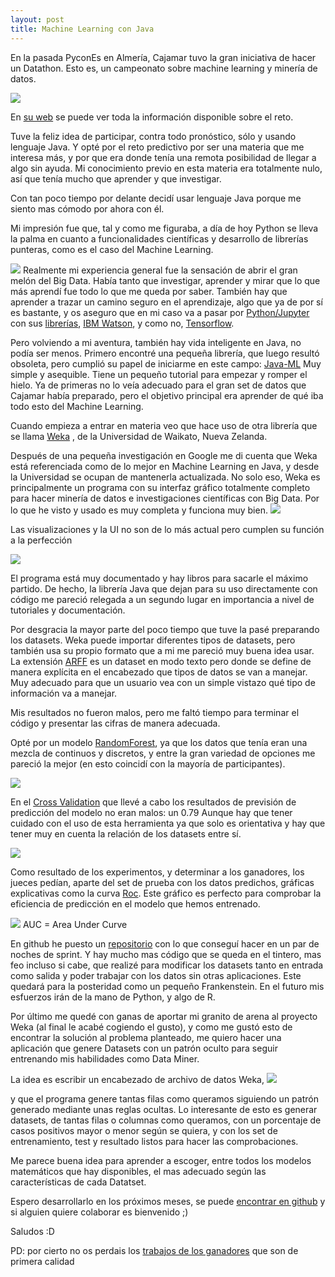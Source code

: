 ```yaml
---
layout: post
title: Machine Learning con Java
---
```


En la pasada PyconEs en Almería, Cajamar tuvo la gran iniciativa de hacer un Datathon. Esto es, un campeonato sobre machine learning y minería de datos.

![](https://i.imgur.com/g2jk4T5.jpg)

En [su web](http://www.cajamardatalab.com/datathon-cajamar-pythonhack-2016/) se puede ver toda la información disponible sobre el reto.


Tuve la feliz idea de participar, contra todo pronóstico, sólo y usando lenguaje Java. Y opté por el reto predictivo por ser una materia que me interesa más, y por que era donde tenía una remota posibilidad de llegar a algo sin ayuda.
Mi conocimiento previo en esta materia era totalmente nulo, así que tenía mucho que aprender y que investigar.

Con tan poco tiempo por delante decidí usar lenguaje Java porque me siento mas cómodo por ahora con él.

Mi impresión fue que, tal y como me figuraba, a día de hoy Python se lleva la palma en cuanto a funcionalidades científicas y desarrollo de librerías punteras, como es el caso del Machine Learning.

![](https://i.imgur.com/iFtW0u9.png)
Realmente mi experiencia general fue la sensación de abrir el gran melón del Big Data. Había tanto que investigar, aprender y mirar que lo que más aprendí fue todo lo que me queda por saber. También hay que aprender a trazar un camino seguro en el aprendizaje, algo que ya de por sí es bastante, y os aseguro que en mi caso va a pasar por [Python/Jupyter](https://ipython.org/) con sus [librerías](http://scikit-learn.org/), [IBM Watson](http://www.ibm.com/watson/), y como no, [Tensorflow](https://www.tensorflow.org/).

Pero volviendo a mi aventura, también hay vida inteligente en Java, no podía ser menos.
Primero encontré una pequeña librería, que luego resultó obsoleta, pero cumplió su papel de iniciarme en este campo: [Java-ML](http://java-ml.sourceforge.net/) Muy simple y asequible. Tiene un pequeño tutorial para empezar y romper el hielo. Ya de primeras no lo veía adecuado para el gran set de datos que Cajamar había preparado, pero el objetivo principal era aprender de qué iba todo esto del Machine Learning.

Cuando empieza a entrar en materia veo que hace uso de otra librería que se llama [Weka](https://en.wikipedia.org/wiki/Weka_(machine_learning)) , de la Universidad de Waikato, Nueva Zelanda.

Después de una pequeña investigación en Google me di cuenta que Weka está referenciada como de lo mejor en Machine Learning en Java, y desde la Universidad se ocupan de mantenerla actualizada.
No solo eso, Weka es principalmente un programa con su interfaz gráfico totalmente completo para hacer minería de datos e investigaciones científicas con Big Data. Por lo que he visto y usado es muy completa y funciona muy bien.
![](https://i.imgur.com/CWpDKLm.jpg)

Las visualizaciones y la UI no son de lo más actual pero cumplen su función a la perfección

![](https://i.imgur.com/TxgVZh2.png)

El programa está muy documentado y hay libros para sacarle el máximo partido. De hecho, la librería Java que dejan para su uso directamente con código me pareció relegada a un segundo lugar en importancia a nivel de tutoriales y documentación.

Por desgracia la mayor parte del poco tiempo que tuve la pasé preparando los datasets.
Weka puede importar diferentes tipos de datasets, pero también usa su propio formato que a mi me pareció muy buena idea usar. La extensión [ARFF](http://www.cs.waikato.ac.nz/ml/weka/arff.html) es un dataset en modo texto pero donde se define de manera explícita en el encabezado que tipos de datos se van a manejar. Muy adecuado para que un usuario vea con un simple vistazo qué tipo de información va a manejar.

Mis resultados no fueron malos, pero me faltó tiempo para terminar el código y presentar las cifras de manera adecuada.



Opté por un modelo [RandomForest](https://es.wikipedia.org/wiki/Random_forest), ya que los datos que tenía eran una mezcla de continuos y discretos, y entre la gran variedad de opciones me pareció la mejor (en esto coincidí con la mayoría de participantes).

![](https://cdn-images-1.medium.com/max/1600/1*V1gaYbSzecaGE7s6WVIcsQ.png)


En el [Cross Validation](https://es.wikipedia.org/wiki/Validaci%C3%B3n_cruzada) que llevé a cabo los resultados de previsión de predicción del modelo no eran malos: un 0.79 Aunque hay que tener cuidado con el uso de esta herramienta ya que solo es orientativa y hay que tener muy en cuenta la relación de los datasets entre sí.

![](https://upload.wikimedia.org/wikipedia/commons/f/f2/K-fold_cross_validation.jpg)


Como resultado de los experimentos, y determinar a los ganadores, los jueces pedían, aparte del set de prueba con los datos predichos, gráficas explicativas como la curva [Roc](https://es.wikipedia.org/wiki/Curva_ROC). Este gráfico es perfecto para comprobar la eficiencia de predicción en el modelo que hemos entrenado.

![](https://upload.wikimedia.org/wikipedia/commons/b/b9/Curvas.png)
AUC = Area Under Curve

En github he puesto un [repositorio](https://github.com/RadW2020/Datathon-Pycon2016-Almeria) con lo que conseguí hacer en un par de noches de sprint. Y hay mucho mas código que se queda en el tintero, mas feo incluso si cabe, que realizé para modificar los datasets tanto en entrada como salida y poder trabajar con los datos sin otras aplicaciones.
Este quedará para la posteridad como un pequeño Frankenstein.
En el futuro mis esfuerzos irán de la mano de Python, y algo de R.

Por último me quedé con ganas de aportar mi granito de arena al proyecto Weka (al final le acabé cogiendo el gusto), y como me gustó esto de encontrar la solución al problema planteado, me quiero hacer una aplicación que genere Datasets con un patrón oculto para seguir entrenando mis habilidades como Data Miner.

La idea es escribir un encabezado de archivo de datos Weka,
![](https://i.imgur.com/vQQJF8S.jpg)

y que el programa genere tantas filas como queramos siguiendo un patrón generado mediante unas reglas ocultas.
Lo interesante de esto es generar datasets, de tantas filas o columnas como queramos, con un porcentaje de casos positivos mayor o menor según se quiera, y con los set de entrenamiento, test y resultado listos para hacer las comprobaciones.

Me parece buena idea para aprender a escoger, entre todos los modelos matemáticos que hay disponibles, el mas adecuado según las características de cada Datatset.

Espero desarrollarlo en los próximos meses, se puede [encontrar en github](https://github.com/RadW2020/wekaDSGenerator)   y si alguien quiere colaborar es bienvenido ;)

Saludos :D

PD: por cierto no os perdais los [trabajos de los ganadores](http://www.cajamardatalab.com/datathon-cajamar-pythonhack-2016/ganadores/) que son de primera calidad
